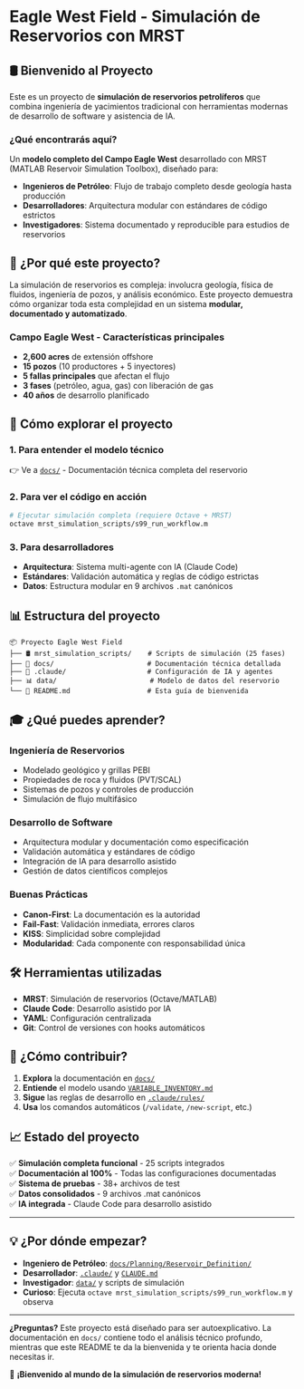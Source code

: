 # Eagle West Field - Simulación de Reservorios con MRST

## 🛢️ Bienvenido al Proyecto

Este es un proyecto de **simulación de reservorios petrolíferos** que combina ingeniería de yacimientos tradicional con herramientas modernas de desarrollo de software y asistencia de IA.

### ¿Qué encontrarás aquí?

Un **modelo completo del Campo Eagle West** desarrollado con MRST (MATLAB Reservoir Simulation Toolbox), diseñado para:

- **Ingenieros de Petróleo**: Flujo de trabajo completo desde geología hasta producción
- **Desarrolladores**: Arquitectura modular con estándares de código estrictos  
- **Investigadores**: Sistema documentado y reproducible para estudios de reservorios

## 🎯 ¿Por qué este proyecto?

La simulación de reservorios es compleja: involucra geología, física de fluidos, ingeniería de pozos, y análisis económico. Este proyecto demuestra cómo organizar toda esta complejidad en un sistema **modular, documentado y automatizado**.

### Campo Eagle West - Características principales

- **2,600 acres** de extensión offshore
- **15 pozos** (10 productores + 5 inyectores)  
- **5 fallas principales** que afectan el flujo
- **3 fases** (petróleo, agua, gas) con liberación de gas
- **40 años** de desarrollo planificado

## 🚀 Cómo explorar el proyecto

### 1. **Para entender el modelo técnico**
👉 Ve a [`docs/`](/docs) - Documentación técnica completa del reservorio

### 2. **Para ver el código en acción**
```bash
# Ejecutar simulación completa (requiere Octave + MRST)
octave mrst_simulation_scripts/s99_run_workflow.m
```

### 3. **Para desarrolladores**
- **Arquitectura**: Sistema multi-agente con IA (Claude Code)
- **Estándares**: Validación automática y reglas de código estrictas
- **Datos**: Estructura modular en 9 archivos `.mat` canónicos

## 📊 Estructura del proyecto

```
📦 Proyecto Eagle West Field
├── 🛢️ mrst_simulation_scripts/    # Scripts de simulación (25 fases)
├── 📖 docs/                       # Documentación técnica detallada  
├── 🤖 .claude/                    # Configuración de IA y agentes
├── 📊 data/                       # Modelo de datos del reservorio
└── 📝 README.md                   # Esta guía de bienvenida
```

## 🎓 ¿Qué puedes aprender?

### Ingeniería de Reservorios
- Modelado geológico y grillas PEBI
- Propiedades de roca y fluidos (PVT/SCAL)  
- Sistemas de pozos y controles de producción
- Simulación de flujo multifásico

### Desarrollo de Software
- Arquitectura modular y documentación como especificación
- Validación automática y estándares de código
- Integración de IA para desarrollo asistido
- Gestión de datos científicos complejos

### Buenas Prácticas
- **Canon-First**: La documentación es la autoridad
- **Fail-Fast**: Validación inmediata, errores claros
- **KISS**: Simplicidad sobre complejidad
- **Modularidad**: Cada componente con responsabilidad única

## 🛠️ Herramientas utilizadas

- **MRST**: Simulación de reservorios (Octave/MATLAB)
- **Claude Code**: Desarrollo asistido por IA
- **YAML**: Configuración centralizada
- **Git**: Control de versiones con hooks automáticos

## 🤝 ¿Cómo contribuir?

1. **Explora** la documentación en [`docs/`](/docs)
2. **Entiende** el modelo usando [`VARIABLE_INVENTORY.md`](/docs/Planning/Reservoir_Definition/VARIABLE_INVENTORY.md)
3. **Sigue** las reglas de desarrollo en [`.claude/rules/`](/.claude/rules/)
4. **Usa** los comandos automáticos (`/validate`, `/new-script`, etc.)

## 📈 Estado del proyecto

✅ **Simulación completa funcional** - 25 scripts integrados  
✅ **Documentación al 100%** - Todas las configuraciones documentadas  
✅ **Sistema de pruebas** - 38+ archivos de test  
✅ **Datos consolidados** - 9 archivos .mat canónicos  
✅ **IA integrada** - Claude Code para desarrollo asistido  

---

## 💡 ¿Por dónde empezar?

- **Ingeniero de Petróleo**: [`docs/Planning/Reservoir_Definition/`](/docs/Planning/Reservoir_Definition/)
- **Desarrollador**: [`.claude/`](/.claude/) y [`CLAUDE.md`](/CLAUDE.md)  
- **Investigador**: [`data/`](/data/) y scripts de simulación
- **Curioso**: Ejecuta `octave mrst_simulation_scripts/s99_run_workflow.m` y observa

---

**¿Preguntas?** Este proyecto está diseñado para ser autoexplicativo. La documentación en `docs/` contiene todo el análisis técnico profundo, mientras que este README te da la bienvenida y te orienta hacia donde necesitas ir.

🚀 **¡Bienvenido al mundo de la simulación de reservorios moderna!**